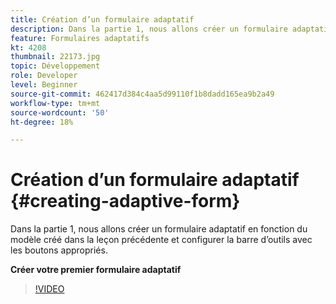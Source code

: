 ```yaml
---
title: Création d’un formulaire adaptatif
description: Dans la partie 1, nous allons créer un formulaire adaptatif, ajouter et configurer une barre d’outils avec les boutons appropriés.
feature: Formulaires adaptatifs
kt: 4208
thumbnail: 22173.jpg
topic: Développement
role: Developer
level: Beginner
source-git-commit: 462417d384c4aa5d99110f1b8dadd165ea9b2a49
workflow-type: tm+mt
source-wordcount: '50'
ht-degree: 18%

---
```



# Création d’un formulaire adaptatif {#creating-adaptive-form}

Dans la partie 1, nous allons créer un formulaire adaptatif en fonction du modèle créé dans la leçon précédente et configurer la barre d’outils avec les boutons appropriés.

**Créer votre premier formulaire adaptatif**

>[!VIDEO](https://video.tv.adobe.com/v/22173/quality=9)
